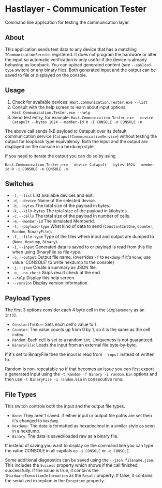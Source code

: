 # Hastlayer - Communication Tester



Command line application for testing the communication layer.


## About

This application sends test data to any device that has a matching `ICommunicationService` registered. It does not program
the hardware or alter the input so automatic verification is only useful if the device is already behaving as loopback.
You can upload generated content (see `--payload-type` switch) or any binary files. Both generated input and the output
can be saved to file or displayed on the console.


## Usage

1. Check for available devices: `Hast.Communication.Tester.exe --list`
2. Consult with the help screen to learn about input options: `Hast.Communication.Tester.exe --help`
3. Send test entry, for example: `Hast.Communication.Tester.exe --device Catapult --bytes 1024 --member-id 0 -i CONSOLE -o CONSOLE -n`

The above call sends 1kB payload to Catapult over its default communication service (`CatapultCommmunicationService`)
without testing the output for loopback type equivalency. Both the input and the output are displayed on the console in
a hexdump style.

If you need to iterate the output you can do so by using 

`Hast.Communication.Tester.exe --device Catapult --bytes 1024 --member-id 0 -i CONSOLE -o CONSOLE -n`


## Switches

- `-l`, `--list`
List available devices and exit.
- `-d`, `--device`
Name of the selected device.
- `-b`, `--bytes`
The total size of the payload in bytes.
- `-k`, `--kilo-bytes`
The total size of the payload in kilobytes.
- `-c`, `--cells`
The total size of the payload in number of cells.
- `-m`, `--member-id`
The simulated MemberId.
- `-t`, `--payload-type`
What kind of data to send (`ConstantIntOne`, `Counter`, `Random`, `BinaryFile`).
- `-f`, `--file-type`
Type of the files where input and output are dumped to (`None`, `Hexdump`, `Binary`).
- `-i`, `--input`
Generated data is saved to or payload is read from this file when using BinaryFile as file-type.
- `-o`, `--output`
Output file name. (overrides `-f` to `Hexdump` if it's `None`; use value 'CONSOLE' to write hexdump to the console)
- `-j`, `--json`
Create a summary as JSON file.
- `-n`, `--no-check`
Skips result check at the end.
- `--help`
Display this help screen.
- `--version`
Display version information.


## Payload Types

The first 3 options consider each 4 byte cell in the `SimpleMemory` as an `Int32`.

- `ConstantIntOne`: Sets each cell's value to 1.
- `Counter`: The value counts up from 0 by 1, so it is the same as the cell index.
- `Random`: Each cell is set to a random `int`. Uniqueness is not guaranteed.
- `BinaryFile`: Loads the input from an external file byte-by-byte.

If it's set to BinaryFile then the input is read from `--input` instead of written to.

Random is non-repeatable so if that becomes an issue you can first export a generated input using the
`-t Random -f Binary -i random.bin` options and then use `-t BinaryFile -i random.bin` in consecutive runs.


## File Types

This switch controls both the input and the output file types.

- `None`: They aren't saved. If either input or output file paths are set then it's changed to `Hexdump`.
- `Hexdump`: The data is formatted as hexadecimal in a similar style as seen in a hexdump.
- `Binary`: The data is saved/loaded raw as a binary file. 

If instead of saving you want to display on the command line you can type the value CONSOLE in all capitals as
`-i CONSOLE` or `-o CONSOLE`.

Some additional diagnostics can be saved using the `--json filename.json`. This includes the `Success` property
which shows if the call finished successfully. If the value is true, it contains the `IHardwareExecutionInformation`
as the `Result` property. If false, it contains the serialized exception in the `Exception` property.